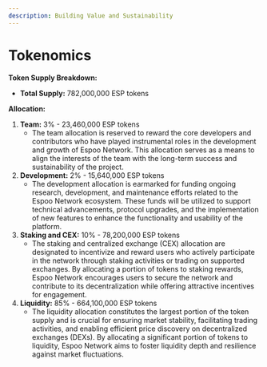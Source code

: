 ```yaml
---
description: Building Value and Sustainability
---
```


# Tokenomics

**Token Supply Breakdown:**

* **Total Supply:** 782,000,000 ESP tokens

**Allocation:**

1. **Team:** 3% - 23,460,000 ESP tokens
   * The team allocation is reserved to reward the core developers and contributors who have played instrumental roles in the development and growth of Espoo Network. This allocation serves as a means to align the interests of the team with the long-term success and sustainability of the project.
2. **Development:** 2% - 15,640,000 ESP tokens
   * The development allocation is earmarked for funding ongoing research, development, and maintenance efforts related to the Espoo Network ecosystem. These funds will be utilized to support technical advancements, protocol upgrades, and the implementation of new features to enhance the functionality and usability of the platform.
3. **Staking and CEX:** 10% - 78,200,000 ESP tokens
   * The staking and centralized exchange (CEX) allocation are designated to incentivize and reward users who actively participate in the network through staking activities or trading on supported exchanges. By allocating a portion of tokens to staking rewards, Espoo Network encourages users to secure the network and contribute to its decentralization while offering attractive incentives for engagement.
4. **Liquidity:** 85% - 664,100,000 ESP tokens
   * The liquidity allocation constitutes the largest portion of the token supply and is crucial for ensuring market stability, facilitating trading activities, and enabling efficient price discovery on decentralized exchanges (DEXs). By allocating a significant portion of tokens to liquidity, Espoo Network aims to foster liquidity depth and resilience against market fluctuations.


